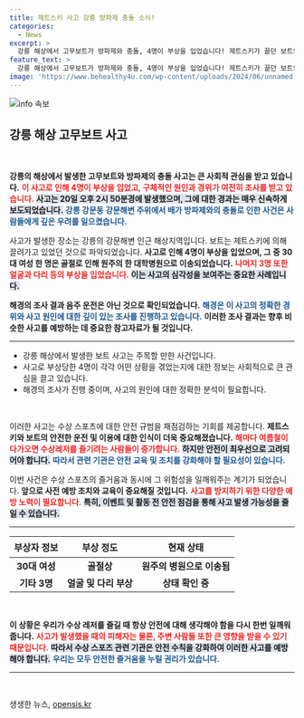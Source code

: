 ```yaml
---
title: 제트스키 사고 강릉 방파제 충돌 소식!
categories:
  - News
excerpt: >
  강릉 해상에서 고무보트가 방파제와 충돌, 4명이 부상을 입었습니다! 제트스키가 끌던 보트의 사고 원인은 무엇일까요? 긴급한 상황 속에서 밝혀지는 진실이 궁금합니다!
feature_text: >
  강릉 해상에서 고무보트가 방파제와 충돌, 4명이 부상을 입었습니다! 제트스키가 끌던 보트의 사고 원인은 무엇일까요? 긴급한 상황 속에서 밝혀지는 진실이 궁금합니다!
image: 'https://www.behealthy4u.com/wp-content/uploads/2024/06/unnamed-file.png'
---
```


<p><img src="https://www.behealthy4u.com/wp-content/uploads/2024/06/unnamed-file.png" alt="info 속보" /></p>

<h2 data-ke-size="size26">강릉 해상 고무보트 사고</h2>

<p data-ke-size="size16">&nbsp;</p>

<p><strong>강릉의 해상에서 발생한 고무보트와 방파제의 충돌 사고는 큰 사회적 관심을 받고 있습니다.</strong> <b><span style="color: #ee2323;">이 사고로 인해 4명이 부상을 입었고, 구체적인 원인과 경위가 여전히 조사를 받고 있습니다.</span></b> <b><span style="background-color: #21538527;">사고는 20일 오후 2시 50분경에 발생했으며, 그에 대한 경과는 매우 신속하게 보도되었습니다.</span></b> <b><span style="color: #1a5490;">강릉 강문동 강문해변 주위에서 배가 방파제와의 충돌로 인한 사건은 사람들에게 깊은 우려를 일으켰습니다.</span></b></p>

<p>사고가 발생한 장소는 강릉의 강문해변 인근 해상지역입니다. 보트는 제트스키에 의해 끌려가고 있었던 것으로 파악되었습니다. <b>사고로 인해 4명이 부상을 입었으며, 그 중 30대 여성 한 명은 골절로 인해 원주의 한 대학병원으로 이송되었습니다.</b> <b><span style="color: #ee2323;">나머지 3명 또한 얼굴과 다리 등의 부상을 입었습니다.</span></b> <b><span style="background-color: #21538527;">이는 사고의 심각성을 보여주는 중요한 사례입니다.</span></b></p>

<p><strong>해경의 조사 결과 음주 운전은 아닌 것으로 확인되었습니다.</strong> <b><span style="color: #1a5490;">해경은 이 사고의 정확한 경위와 사고 원인에 대한 깊이 있는 조사를 진행하고 있습니다.</span></b> <b>이러한 조사 결과는 향후 비슷한 사고를 예방하는 데 중요한 참고자료가 될 것입니다.</b></p>

<hr/>

<ul>
<li>강릉 해상에서 발생한 보트 사고는 주목할 만한 사건입니다.</li>
<li>사고로 부상당한 4명이 각각 어떤 상황을 겪었는지에 대한 정보는 사회적으로 큰 관심을 끌고 있습니다.</li>
<li>해경의 조사가 진행 중이며, 사고의 원인에 대한 정확한 분석이 필요합니다.</li>
</ul>

<p data-ke-size="size16">&nbsp;</p>

<p>이러한 사고는 수상 스포츠에 대한 안전 규범을 재점검하는 기회를 제공합니다. <b>제트스키와 보트의 안전한 운전 및 이용에 대한 인식이 더욱 중요해졌습니다.</b> <b><span style="color: #ee2323;">해마다 여름철이 다가오면 수상레저를 즐기려는 사람들이 증가합니다.</span></b> <b><span style="background-color: #21538527;">하지만 안전이 최우선으로 고려되어야 합니다.</span></b> <b><span style="color: #1a5490;">따라서 관련 기관은 안전 교육 및 조치를 강화해야 할 필요성이 있습니다.</span></b></p>

<p>이번 사건은 수상 스포츠의 즐거움과 동시에 그 위험성을 일깨워주는 계기가 되었습니다. <b>앞으로 사전 예방 조치와 교육이 중요해질 것입니다.</b> <b><span style="color: #ee2323;">사고를 방지하기 위한 다양한 예방 노력이 필요합니다.</span></b> <b><span style="background-color: #21538527;">특히, 이벤트 및 활동 전 안전 점검을 통해 사고 발생 가능성을 줄일 수 있습니다.</span></b></p>

<hr/>

<table style="width: 100%; border-collapse: collapse;">
<thead>
<tr>
<th style="text-align: center; height: 37px;"><b>부상자 정보</b></th>
<th style="text-align: center; height: 37px;"><b>부상 정도</b></th>
<th style="text-align: center; height: 37px;"><b>현재 상태</b></th>
</tr>
</thead>
<tbody>
<tr>
<td style="text-align: center; height: 17px;"><b>30대 여성</b></td>
<td style="text-align: center; height: 17px;"><b>골절상</b></td>
<td style="text-align: center; height: 17px;"><b>원주의 병원으로 이송됨</b></td>
</tr>
<tr>
<td style="text-align: center; height: 17px;"><b>기타 3명</b></td>
<td style="text-align: center; height: 17px;"><b>얼굴 및 다리 부상</b></td>
<td style="text-align: center; height: 17px;"><b>상태 확인 중</b></td>
</tr>
</tbody>
</table>

<p data-ke-size="size16">&nbsp;</p>

<p><strong>이 상황은 우리가 수상 레저를 즐길 때 항상 안전에 대해 생각해야 함을 다시 한번 일깨워 줍니다.</strong> <b><span style="color: #ee2323;">사고가 발생했을 때의 피해자는 물론, 주변 사람들 또한 큰 영향을 받을 수 있기 때문입니다.</span></b> <b><span style="background-color: #21538527;">따라서 수상 스포츠 관련 기관은 안전 수칙을 강화하여 이러한 사고를 예방해야 합니다.</span></b> <b><span style="color: #1a5490;">우리는 모두 안전한 즐거움을 누릴 권리가 있습니다.</span></b></p>

<hr/>

<p data-ke-size="size16">&nbsp;</p>
생생한 뉴스, <a href="https://opensis.kr" rel="dofollow">opensis.kr</a>


